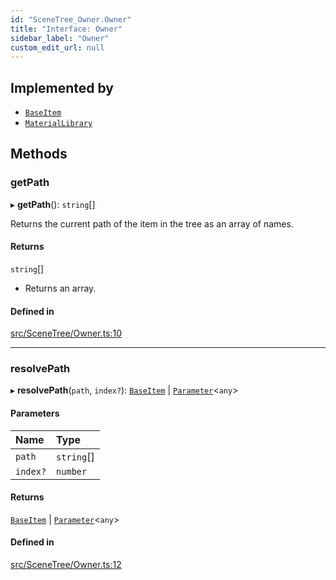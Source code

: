 ```yaml
---
id: "SceneTree_Owner.Owner"
title: "Interface: Owner"
sidebar_label: "Owner"
custom_edit_url: null
---
```




## Implemented by

- [`BaseItem`](SceneTree_BaseItem.BaseItem)
- [`MaterialLibrary`](SceneTree_MaterialLibrary.MaterialLibrary)

## Methods

### getPath

▸ **getPath**(): `string`[]

Returns the current path of the item in the tree as an array of names.

#### Returns

`string`[]

- Returns an array.

#### Defined in

[src/SceneTree/Owner.ts:10](https://github.com/ZeaInc/zea-engine/blob/716e8606e/src/SceneTree/Owner.ts#L10)

___

### resolvePath

▸ **resolvePath**(`path`, `index?`): [`BaseItem`](SceneTree_BaseItem.BaseItem) \| [`Parameter`](Parameters/SceneTree_Parameters_Parameter.Parameter)<`any`\>

#### Parameters

| Name | Type |
| :------ | :------ |
| `path` | `string`[] |
| `index?` | `number` |

#### Returns

[`BaseItem`](SceneTree_BaseItem.BaseItem) \| [`Parameter`](Parameters/SceneTree_Parameters_Parameter.Parameter)<`any`\>

#### Defined in

[src/SceneTree/Owner.ts:12](https://github.com/ZeaInc/zea-engine/blob/716e8606e/src/SceneTree/Owner.ts#L12)

